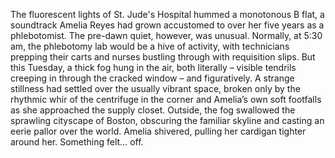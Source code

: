 The fluorescent lights of St. Jude's Hospital hummed a monotonous B flat, a soundtrack Amelia Reyes had grown accustomed to over her five years as a phlebotomist.  The pre-dawn quiet, however, was unusual.  Normally, at 5:30 am, the phlebotomy lab would be a hive of activity, with technicians prepping their carts and nurses bustling through with requisition slips.  But this Tuesday, a thick fog hung in the air, both literally –  visible tendrils creeping in through the cracked window – and figuratively.  A strange stillness had settled over the usually vibrant space, broken only by the rhythmic whir of the centrifuge in the corner and Amelia’s own soft footfalls as she approached the supply closet.  Outside, the fog swallowed the sprawling cityscape of Boston, obscuring the familiar skyline and casting an eerie pallor over the world.  Amelia shivered, pulling her cardigan tighter around her. Something felt… off.

